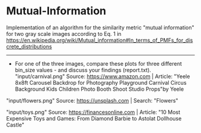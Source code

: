 # Mutual-Information

Implementation of an algorithm for the similarity metric "mutual information" for two gray scale images according to Eq. 1 in 
https://en.wikipedia.org/wiki/Mutual_information#In_terms_of_PMFs_for_discrete_distributions

---------------------------------------
* For one of the three images, compare these plots for three different bin_size values - and discuss your findings (report.txt).
"input/carnival.png" Source: https://www.amazon.com | Article: "Yeele 8x8ft Carousel Backdrop for Photography Playground Carnival Circus Background Kids Children Photo Booth Shoot Studio Props"by Yeele   

"input/flowers.png" Source: https://unsplash.com  | Search: "Flowers"  

"input/toys.png" Source: https://financesonline.com  | Article: "10 Most Expensive Toys and Games: From Diamond Barbie to Astolat Dollhouse Castle"   
